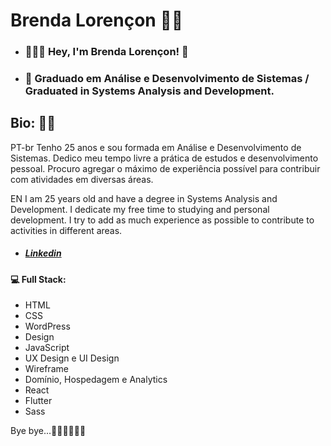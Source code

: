 # Brenda Lorençon 👩‍💻

- ### 👩🏻‍🦰 Hey, I'm Brenda Lorençon! 👋
- ### 🏫 Graduado em Análise e Desenvolvimento de Sistemas / Graduated in Systems Analysis and Development.

## Bio: ✍🏼

PT-br
Tenho 25 anos e sou formada em Análise e Desenvolvimento de Sistemas.
Dedico meu tempo livre a prática de estudos e desenvolvimento pessoal.
Procuro agregar o máximo de experiência possível para contribuir com atividades em diversas áreas.

EN
I am 25 years old and have a degree in Systems Analysis and Development.
I dedicate my free time to studying and personal development.
I try to add as much experience as possible to contribute to activities in different areas.

- ##### [Linkedin](https://www.linkedin.com/in/brendalorencon/)

#### 💻 Full Stack:
- HTML
- CSS
- WordPress
- Design
- JavaScript
- UX Design e UI Design
- Wireframe
- Domínio, Hospedagem e Analytics
- React
- Flutter
- Sass

Bye bye...👋🏻👋🏻👋🏻

